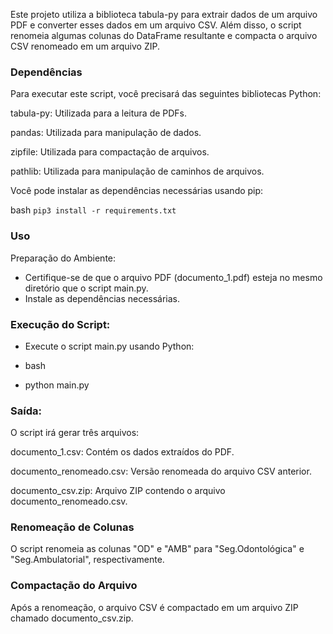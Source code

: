 Este projeto utiliza a biblioteca tabula-py para extrair dados de um arquivo PDF e converter esses dados em um arquivo CSV. Além disso, o script renomeia algumas colunas do DataFrame resultante e compacta o arquivo CSV renomeado em um arquivo ZIP.

### Dependências
Para executar este script, você precisará das seguintes bibliotecas Python:

tabula-py: Utilizada para a leitura de PDFs.

pandas: Utilizada para manipulação de dados.

zipfile: Utilizada para compactação de arquivos.

pathlib: Utilizada para manipulação de caminhos de arquivos.

Você pode instalar as dependências necessárias usando pip:

bash
`pip3 install -r requirements.txt`

### Uso
Preparação do Ambiente:

- Certifique-se de que o arquivo PDF (documento_1.pdf) esteja no mesmo diretório que o script main.py.
- Instale as dependências necessárias.

### Execução do Script:

- Execute o script main.py usando Python:

- bash
- python main.py
### Saída:

O script irá gerar três arquivos:

documento_1.csv: Contém os dados extraídos do PDF.

documento_renomeado.csv: Versão renomeada do arquivo CSV anterior.

documento_csv.zip: Arquivo ZIP contendo o arquivo documento_renomeado.csv.

### Renomeação de Colunas
O script renomeia as colunas "OD" e "AMB" para "Seg.Odontológica" e "Seg.Ambulatorial", respectivamente.

### Compactação do Arquivo
Após a renomeação, o arquivo CSV é compactado em um arquivo ZIP chamado documento_csv.zip.

